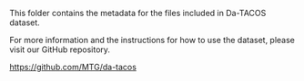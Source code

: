 This folder contains the metadata for the files 
included in Da-TACOS dataset.

For more information and the instructions for
how to use the dataset, please visit our GitHub
repository.

https://github.com/MTG/da-tacos